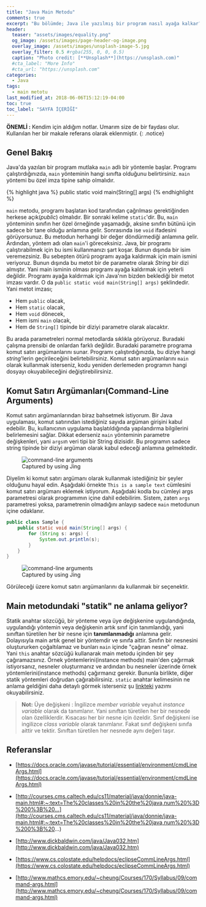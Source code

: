 ```yaml
---
title: "Java Main Metodu"
comments: true
excerpt: "Bu bölümde; Java ile yazılmış bir program nasıl ayağa kalkar? Programı ayağa kaldıracak metot için gerekli asgari şartlar nelerdir? gibi soruları cevaplamaya çalışacağız"
header:
  teaser: "assets/images/equality.png"
  og_image: /assets/images/page-header-og-image.png
  overlay_image: /assets/images/unsplash-image-5.jpg
  overlay_filter: 0.5 #rgba(255, 0, 0, 0.5)
  caption: "Photo credit: [**Unsplash**](https://unsplash.com)"
  #cta_label: "More Info"
  #cta_url: "https://unsplash.com"
categories:
  - Java
tags:
  - main metotu
last_modified_at: 2018-06-06T15:12:19-04:00
toc: true
toc_label: "SAYFA İÇERİĞİ"
---
```




**ÖNEMLİ :** Kendim için aldığım notlar. Umarım size de bir faydası olur. Kullanılan her bir makale referans olarak eklenmiştir.
{: .notice}

## Genel Bakış

Java'da yazılan bir program mutlaka ``main`` adlı bir yöntemle başlar. Programı çalıştırdığınızda, ``main`` yönteminin hangi sınıfta olduğunu belirtirsiniz. ``main`` yöntemi bu özel imza tipine sahip olmalıdır.

{% highlight java %}
public static void main(String[] args)
{% endhighlight %}

``main`` metodu, programı başlatan kod tarafından çağrılması gerektiğinden herkese açık(*public*) olmalıdır. Bir sonraki kelime ``static``'dir. Bu, ``main`` yönteminin sınıfın her özel örneğinde yaşamadığı, aksine sınıfın bütünü için sadece bir tane olduğu anlamına gelir. Sonrasında ise ``void`` ifadesini görüyorsunuz. Bu metodun herhangi bir değer döndürmediği anlamına gelir. Ardından, yöntem adı olan ``main``'i göreceksiniz. Java, bir programı çalıştırabilmek için bu ismi kullanmanızı şart koşar. Bunun dışında bir isim veremezsiniz. Bu sebepten ötürü programı ayağa kaldırmak için main ismini veriyoruz. Bunun dışında bu metot bir de parametre olarak *String* bir dizi almıştır. Yani main isminin olması programı ayağa kaldırmak için yeterli değildir. Programı ayağa kaldırmak için Java'nın bizden beklediği bir metot imzası vardır. O da ``public static void main(String[] args)`` şeklindedir. Yani metot imzası;

* Hem ``public`` olacak,
* Hem ``static`` olacak,
* Hem ``void`` dönecek,
* Hem ismi ``main`` olacak,
* Hem de ``String[]`` tipinde bir diziyi parametre olarak alacaktır.

Bu arada parametreleri normal metodlarda sıklıkla görüyoruz. Buradaki çalışma prensibi de onlardan farklı değildir. Buradaki parametre programa komut satırı argümanlarını sunar. Programı çalıştırdığınızda, bu diziye hangi *string*'lerin geçirileceğini belirtebilirsiniz. Komut satırı argümanlarını ``main`` olarak kullanmak isterseniz, kodu yeniden derlemeden programın hangi dosyayı okuyabileceğini değiştirebilirsiniz.

<!-- Kod, ilk ``string``'i içeri alınan argüman dizisinden çıkarmak için sıfırda "args" kullanır. -->

## Komut Satırı Argümanları(Command-Line Arguments)
Komut satırı argümanlarından biraz bahsetmek istiyorum. Bir Java uygulaması, komut satırından istediğiniz sayıda argüman girişini kabul edebilir. Bu, kullanıcının uygulama başlatıldığında yapılandırma bilgilerini belirlemesini sağlar. Dikkat ederseniz ``main`` yönteminin parametre değişkenleri, yani ``args``ın veri tipi bir String dizisidir. Bu programın sadece string tipinde bir diziyi argüman olarak kabul edeceği anlamına gelmektedir.

<figure style="width: 650px" class="align-center">
  <img src="{{ site.url }}{{ site.baseurl }}/assets/images/2018-06-08-Java-main-method/args.png" alt="command-line arguments">
  <figcaption>Captured by using Jing</figcaption>
</figure>

Diyelim ki komut satırı argümanı olarak kullanmak istediğiniz bir şeyler olduğunu hayal edin. Aşağıdaki örnekte ``This is a sample text``  cümlesini komut satırı argümanı eklemek istiyorum. Aşağıdaki kodla bu cümleyi args parametresi olarak programımın içine dahil edebilirim. Sistem, zaten ``args`` parametresi yoksa, parametrenin olmadığını anlayıp sadece ``main`` metodunun içine odaklanır.

``` java
public class Sample {
    public static void main(String[] args) {
        for (String s: args) {
            System.out.println(s);
        }
    }
}
```

<figure style="width: 650px" class="align-center">
  <img src="{{ site.url }}{{ site.baseurl }}/assets/images/2018-06-08-Java-main-method/result.png" alt="command-line arguments">
  <figcaption>Captured by using Jing</figcaption>
</figure>

Görüleceği üzere komut satırı argümanlarını da kullanmak bir seçenektir.


## Main metodundaki "statik" ne anlama geliyor?
Statik anahtar sözcüğü, bir yönteme veya üye değişkenine uygulandığında, uygulandığı yöntemin veya değişkenin artık sınıf için tanımlandığı, yani sınıftan türetilen her bir nesne için **tanımlanmadığı** anlamına gelir. Dolayısıyla main artık genel bir yöntemdir ve sınıfa aittir. Sınıfın bir nesnesini oluştururken çoğaltılamaz ve bunları ``main`` içinde "çağıran nesne" olmaz. Yani ``this`` anahtar sözcüğü kullanarak main metodu içinden bir şey çağıramazsınız. Örnek yöntemlerini(instance methods) main'den çağırmak istiyorsanız, nesneler oluşturmanız ve ardından bu nesneler üzerinde örnek yöntemlerini(instance methods) çağırmanız gerekir. Bununla birlikte, diğer statik yöntemleri doğrudan çağırabilirsiniz. ``static`` anahtar kelimesinin ne anlama geldiğini daha detaylı görmek isterseniz şu [linkteki](/java/Java-static-method/) yazımı okuyabilirsiniz.


> **Not:** Üye değişkeni : İngilizce *member variable* veyahut *instance variable* olarak da tanımlanır. Yani sınıftan türetilen her bir nesnede olan özelliklerdir. Kısacası her bir nesne için özeldir. Sınıf değişkeni ise ingilizce *class variable* olarak tanımlanır. Fakat sınıf değişkeni sınıfa aittir ve tektir. Sınıftan türetilen her nesnede aynı değeri taşır.

## Referanslar

* [https://docs.oracle.com/javase/tutorial/essential/environment/cmdLineArgs.html](https://docs.oracle.com/javase/tutorial/essential/environment/cmdLineArgs.html)
* [http://courses.cms.caltech.edu/cs11/material/java/donnie/java-main.html#:~:text=The%20classes%20in%20the%20java,num%20%3D%200%3B%20...](http://courses.cms.caltech.edu/cs11/material/java/donnie/java-main.html#:~:text=The%20classes%20in%20the%20java,num%20%3D%200%3B%20...)

* [http://www.dickbaldwin.com/java/Java032.htm](http://www.dickbaldwin.com/java/Java032.htm)
* [https://www.cs.colostate.edu/helpdocs/eclipseCommLineArgs.html](https://www.cs.colostate.edu/helpdocs/eclipseCommLineArgs.html)
* [http://www.mathcs.emory.edu/~cheung/Courses/170/Syllabus/09/command-args.html](http://www.mathcs.emory.edu/~cheung/Courses/170/Syllabus/09/command-args.html)

<!-- reference : 126.5-71/69.5 ref25 -->
